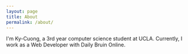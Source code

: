 ```yaml
---
layout: page
title: About
permalink: /about/
---
```


I'm Ky-Cuong, a 3rd year computer science student at UCLA. Currently, I work as
a Web Developer with Daily Bruin Online.
